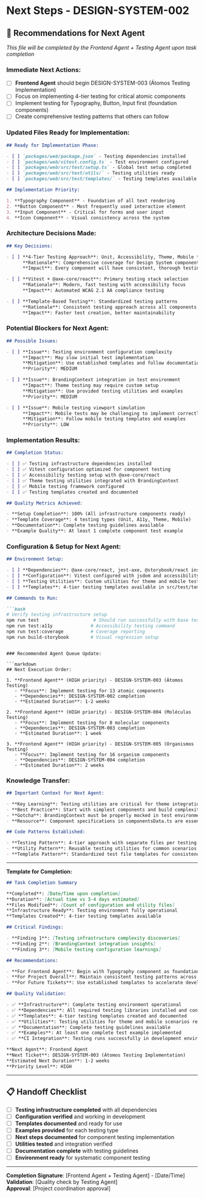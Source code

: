 # Next Steps - DESIGN-SYSTEM-002

## 🚀 Recommendations for Next Agent

_This file will be completed by the Frontend Agent + Testing Agent upon task completion_

### Immediate Next Actions:

- [ ] **Frontend Agent** should begin DESIGN-SYSTEM-003 (Átomos Testing Implementation)
- [ ] Focus on implementing 4-tier testing for critical atomic components
- [ ] Implement testing for Typography, Button, Input first (foundation components)
- [ ] Create comprehensive testing patterns that others can follow

### Updated Files Ready for Implementation:

```markdown
## Ready for Implementation Phase:

- [ ] `packages/web/package.json` - Testing dependencies installed
- [ ] `packages/web/vitest.config.ts` - Test environment configured
- [ ] `packages/web/src/test/setup.ts` - Global test setup completed
- [ ] `packages/web/src/test/utils/` - Testing utilities ready
- [ ] `packages/web/src/test/templates/` - Testing templates available

## Implementation Priority:

1. **Typography Component** - Foundation of all text rendering
2. **Button Component** - Most frequently used interactive element
3. **Input Component** - Critical for forms and user input
4. **Icon Component** - Visual consistency across the system
```

### Architecture Decisions Made:

```markdown
## Key Decisions:

- [ ] **4-Tier Testing Approach**: Unit, Accessibility, Theme, Mobile testing
      **Rationale**: Comprehensive coverage for Design System components
      **Impact**: Every component will have consistent, thorough testing

- [ ] **Vitest + @axe-core/react**: Primary testing stack selection
      **Rationale**: Modern, fast testing with accessibility focus
      **Impact**: Automated WCAG 2.1 AA compliance testing

- [ ] **Template-Based Testing**: Standardized testing patterns
      **Rationale**: Consistent testing approach across all components
      **Impact**: Faster test creation, better maintainability
```

### Potential Blockers for Next Agent:

```markdown
## Possible Issues:

- [ ] **Issue**: Testing environment configuration complexity
      **Impact**: May slow initial test implementation
      **Mitigation**: Use established templates and follow documentation
      **Priority**: MEDIUM

- [ ] **Issue**: BrandingContext integration in test environment
      **Impact**: Theme testing may require custom setup
      **Mitigation**: Use provided testing utilities and examples
      **Priority**: MEDIUM

- [ ] **Issue**: Mobile testing viewport simulation
      **Impact**: Mobile tests may be challenging to implement correctly
      **Mitigation**: Follow mobile testing templates and examples
      **Priority**: LOW
```

### Implementation Results:

```markdown
## Completion Status:

- [ ] ✅ Testing infrastructure dependencies installed
- [ ] ✅ Vitest configuration optimized for component testing
- [ ] ✅ Accessibility testing setup with @axe-core/react
- [ ] ✅ Theme testing utilities integrated with BrandingContext
- [ ] ✅ Mobile testing framework configured
- [ ] ✅ Testing templates created and documented

## Quality Metrics Achieved:

- **Setup Completion**: 100% (All infrastructure components ready)
- **Template Coverage**: 4 testing types (Unit, A11y, Theme, Mobile)
- **Documentation**: Complete testing guidelines available
- **Example Quality**: At least 1 complete component test example
```

### Configuration & Setup for Next Agent:

```markdown
## Environment Setup:

- [ ] **Dependencies**: @axe-core/react, jest-axe, @storybook/react installed
- [ ] **Configuration**: Vitest configured with jsdom and accessibility matchers
- [ ] **Testing Utilities**: Custom utilities for theme and mobile testing
- [ ] **Templates**: 4-tier testing templates available in src/test/templates/

## Commands to Run:

```bash
# Verify testing infrastructure setup
npm run test                    # Should run successfully with base tests
npm run test:a11y              # Accessibility testing command
npm run test:coverage          # Coverage reporting
npm run build-storybook        # Visual regression setup
```
```

### Recommended Agent Queue Update:

```markdown
## Next Execution Order:

1. **Frontend Agent** (HIGH priority) - DESIGN-SYSTEM-003 (Átomos Testing)
   - **Focus**: Implement testing for 13 atomic components
   - **Dependencies**: DESIGN-SYSTEM-002 completion
   - **Estimated Duration**: 1-2 weeks

2. **Frontend Agent** (HIGH priority) - DESIGN-SYSTEM-004 (Moléculas Testing)
   - **Focus**: Implement testing for 8 molecular components
   - **Dependencies**: DESIGN-SYSTEM-003 completion
   - **Estimated Duration**: 1 week

3. **Frontend Agent** (HIGH priority) - DESIGN-SYSTEM-005 (Organismos Testing)
   - **Focus**: Implement testing for 16 organism components
   - **Dependencies**: DESIGN-SYSTEM-004 completion
   - **Estimated Duration**: 2 weeks
```

### Knowledge Transfer:

```markdown
## Important Context for Next Agent:

- **Key Learning**: Testing utilities are critical for theme integration testing
- **Best Practice**: Start with simplest components and build complexity gradually
- **Gotcha**: BrandingContext must be properly mocked in test environment
- **Resource**: Component specifications in componentsData.ts are essential reference

## Code Patterns Established:

- **Testing Pattern**: 4-tier approach with separate files per testing type
- **Utility Pattern**: Reusable testing utilities for common scenarios
- **Template Pattern**: Standardized test file templates for consistency
```

---

**Template for Completion:**

```markdown
## Task Completion Summary

**Completed**: [Date/Time upon completion]
**Duration**: [Actual time vs 3-4 days estimated]
**Files Modified**: [Count of configuration and utility files]
**Infrastructure Ready**: Testing environment fully operational
**Templates Created**: 4-tier testing templates available

## Critical Findings:

- **Finding 1**: [Testing infrastructure complexity discoveries]
- **Finding 2**: [BrandingContext integration insights]
- **Finding 3**: [Mobile testing configuration learnings]

## Recommendations:

- **For Frontend Agent**: Begin with Typography component as foundation
- **For Project Overall**: Maintain consistent testing patterns across all components
- **For Future Tickets**: Use established templates to accelerate development

## Quality Validation:

- ✅ **Infrastructure**: Complete testing environment operational
- ✅ **Dependencies**: All required testing libraries installed and configured
- ✅ **Templates**: 4-tier testing templates created and documented
- ✅ **Utilities**: Testing utilities for theme and mobile scenarios ready
- ✅ **Documentation**: Complete testing guidelines available
- ✅ **Examples**: At least one complete test example implemented
- ✅ **CI Integration**: Testing runs successfully in development environment

**Next Agent**: Frontend Agent
**Next Ticket**: DESIGN-SYSTEM-003 (Átomos Testing Implementation)
**Estimated Next Duration**: 1-2 weeks
**Priority Level**: HIGH
```

---

## 📋 **Handoff Checklist**

- [ ] **Testing infrastructure completed** with all dependencies
- [ ] **Configuration verified** and working in development
- [ ] **Templates documented** and ready for use
- [ ] **Examples provided** for each testing type
- [ ] **Next steps documented** for component testing implementation
- [ ] **Utilities tested** and integration verified
- [ ] **Documentation complete** with testing guidelines
- [ ] **Environment ready** for systematic component testing

---

**Completion Signature**: [Frontend Agent + Testing Agent] - [Date/Time]  
**Validation**: [Quality check by Testing Agent]  
**Approval**: [Project coordination approval]
